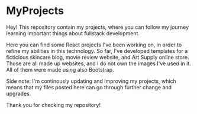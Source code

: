 # MyProjects
Hey! This repository contain my projects, where you can follow my journey learning important things about fullstack development.

Here you can find some React projects I've been working on, in order to refine my abilities in this technology. 
So far, I've developed templates for a ficticious skincare blog, movie review website, and Art Supply online store.
Those are all made up websites, and I do not own the images I've used in it.
All of them were made using also Bootstrap.

Side note: I'm continously updating and improving my projects, which means that my files posted here can go through further change and upgrades.

Thank you for checking my repository!

